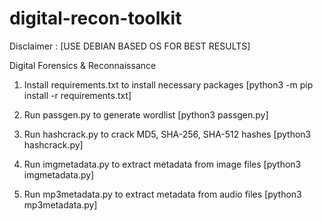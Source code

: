 # digital-recon-toolkit

Disclaimer : [USE DEBIAN BASED OS FOR BEST RESULTS]

Digital Forensics & Reconnaissance

1. Install requirements.txt to install necessary packages [python3 -m pip install -r requirements.txt] 

2. Run passgen.py to generate wordlist [python3 passgen.py]

3. Run hashcrack.py to crack MD5, SHA-256, SHA-512 hashes [python3 hashcrack.py]

4. Run imgmetadata.py to extract metadata from image files [python3 imgmetadata.py]

5. Run mp3metadata.py to extract metadata from audio files [python3 mp3metadata.py]
